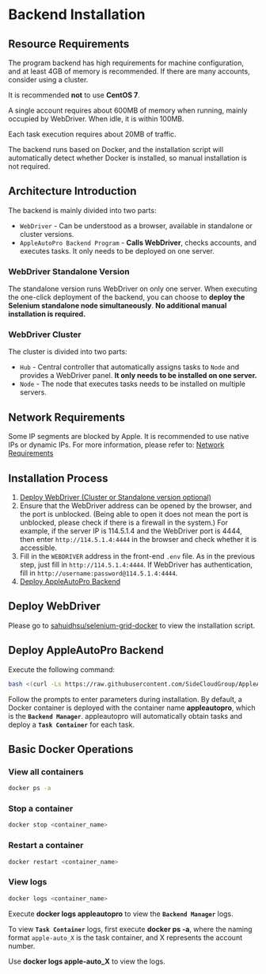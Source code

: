 
# Backend Installation

## Resource Requirements

The program backend has high requirements for machine configuration, and at least 4GB of memory is recommended. If there are many accounts, consider using a cluster.

It is recommended **not** to use **CentOS 7**.

A single account requires about 600MB of memory when running, mainly occupied by WebDriver. When idle, it is within 100MB.

Each task execution requires about 20MB of traffic.

The backend runs based on Docker, and the installation script will automatically detect whether Docker is installed, so manual installation is not required.

## Architecture Introduction

The backend is mainly divided into two parts:

- `WebDriver` - Can be understood as a browser, available in standalone or cluster versions.
- `AppleAutoPro Backend Program` - **Calls WebDriver**, checks accounts, and executes tasks. It only needs to be deployed on one server.

### WebDriver Standalone Version

The standalone version runs WebDriver on only one server. When executing the one-click deployment of the backend, you can choose to **deploy the Selenium standalone node simultaneously**. **No additional manual installation is required.**

### WebDriver Cluster

The cluster is divided into two parts:

- `Hub` - Central controller that automatically assigns tasks to `Node` and provides a WebDriver panel. **It only needs to be installed on one server.**
- `Node` - The node that executes tasks needs to be installed on multiple servers.

## Network Requirements

Some IP segments are blocked by Apple. It is recommended to use native IPs or dynamic IPs. For more information, please refer to: [Network Requirements](../others/stat)

## Installation Process

1. [Deploy WebDriver (Cluster or Standalone version optional)](#deploy-webdriver)
2. Ensure that the WebDriver address can be opened by the browser, and the port is unblocked. (Being able to open it does not mean the port is unblocked, please check if there is a firewall in the system.)
   For example, if the server IP is 114.5.1.4 and the WebDriver port is 4444, then enter `http://114.5.1.4:4444` in the browser and check whether it is accessible.
3. Fill in the `WEBDRIVER` address in the front-end `.env` file.
   As in the previous step, just fill in `http://114.5.1.4:4444`. If WebDriver has authentication, fill in `http://username:password@114.5.1.4:4444`.
4. [Deploy AppleAutoPro Backend](#deploy-appleautopro-backend)

## Deploy WebDriver

Please go to [sahuidhsu/selenium-grid-docker](https://github.com/sahuidhsu/selenium-grid-docker) to view the installation script.

## Deploy AppleAutoPro Backend

Execute the following command:

```bash
bash <(curl -Ls https://raw.githubusercontent.com/SideCloudGroup/AppleAutoPro-Backend/main/install.sh)
```

Follow the prompts to enter parameters during installation.
By default, a Docker container is deployed with the container name **appleautopro**, which is the **`Backend Manager`**.
appleautopro will automatically obtain tasks and deploy a **`Task Container`** for each task.

## Basic Docker Operations

### View all containers

```bash
docker ps -a
```

### Stop a container

```bash
docker stop <container_name>
```

### Restart a container

```bash
docker restart <container_name>
```

### View logs

```bash
docker logs <container_name>
```

Execute **docker logs appleautopro** to view the **`Backend Manager`** logs.

To view **`Task Container`** logs, first execute **docker ps -a**, where the naming format `apple-auto_X` is the task container, and X represents the account number.

Use **docker logs apple-auto_X** to view the logs.
